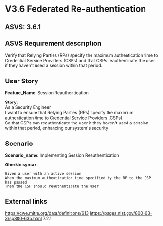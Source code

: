 # V3.6 Federated Re-authentication

## ASVS: 3.6.1

## ASVS Requirement description
Verify that Relying Parties (RPs) specify the maximum authentication
time to Credential Service Providers (CSPs) and that CSPs
reauthenticate the user if they haven't used a session within that
period.

## User Story

**Feature_Name**: Session Reauthentication

**Story**:\
As a Security Engineer\
I want to ensure that Relying Parties (RPs) specify the maximum 
authentication time to Credential Service Providers (CSPs)\
So that CSPs can reauthenticate the user if they haven't used a
session within that period, enhancing our system's security

## Scenario

**Scenario_name**: Implementing Session Reauthentication

**Gherkin syntax**:

```gherkin
Given a user with an active session
When the maximum authentication time specified by the RP to the CSP has passed
Then the CSP should reauthenticate the user
```

## External links

<https://cwe.mitre.org/data/definitions/613>
<https://pages.nist.gov/800-63-3/sp800-63b.html> 7.2.1